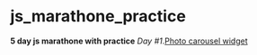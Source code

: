 # js_marathone_practice
<strong>5 day js marathone with practice</strong>
<em>Day #1</em>.<u>Photo carousel widget</u>
